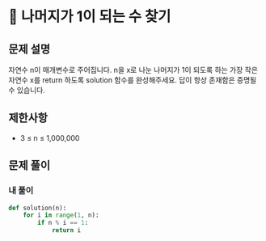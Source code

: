 # 📗 나머지가 1이 되는 수 찾기

## 문제 설명

자연수 n이 매개변수로 주어집니다. n을 x로 나눈 나머지가 1이 되도록 하는 가장 작은 자연수 x를 return 하도록 solution 함수를 완성해주세요. 답이 항상 존재함은 증명될 수 있습니다.

## 제한사항

- 3 ≤ n ≤ 1,000,000

## 문제 풀이

### 내 풀이

```python
def solution(n):
    for i in range(1, n):
        if n % i == 1:
            return i
```
